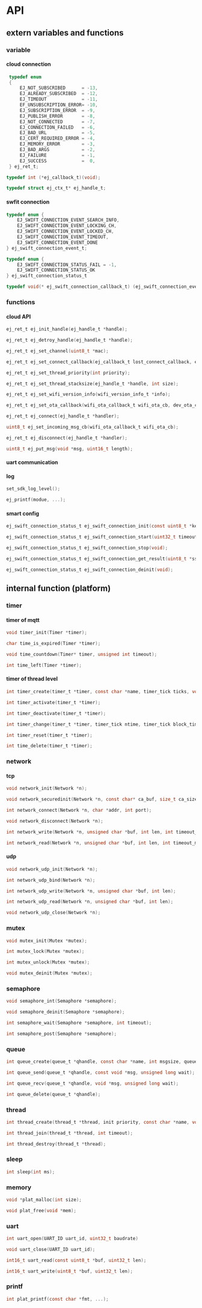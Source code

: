# API

## extern variables and functions

### variable

#### cloud connection

```c
 typedef enum
 {
     EJ_NOT_SUBSCRIBED      = -13,
     EJ_ALREADY_SUBSCRIBED  = -12,
     EJ_TIMEOUT             = -11,
     EF_UNSUBSCRIPTION_ERROR= -10,
     EJ_SUBSCRIPTION_ERROR  = -9,
     EJ_PUBLISH_ERROR       = -8,
     EJ_NOT_CONNECTED       = -7,
     EJ_CONNECTION_FAILED   = -6,
     EJ_BAD_URL             = -5,
     EJ_CERT_REQUIRED_ERROR = -4,
     EJ_MEMORY_ERROR        = -3,
     EJ_BAD_ARGS            = -2,
     EJ_FAILURE             = -1,
     EJ_SUCCESS             =  0,
 } ej_ret_t;

```

```c
typedef int (*ej_callback_t)(void);
```

```c
typedef struct ej_ctx_t* ej_handle_t;
```

#### swfit connection

```c
typedef enum {
    EJ_SWIFT_CONNECTION_EVENT_SEARCH_INFO,
    EJ_SWIFT_CONNECTION_EVENT_LOCKING_CH,
    EJ_SWIFT_CONNECTION_EVENT_LOCKED_CH,
    EJ_SWIFT_CONNECTION_EVENT_TIMEOUT,
    EJ_SWIFT_CONNECTION_EVENT_DONE
} ej_swift_connection_event_t;
```

```c
typedef enum {
    EJ_SWIFT_CONNECTION_STATUS_FAIL = -1,
    EJ_SWIFT_CONNECTION_STATUS_OK
} ej_swift_connection_status_t
```

```c
typedef void(* ej_swift_connection_callback_t) (ej_swift_connection_event_t event, void *data);
```

### functions

#### cloud API

```c
ej_ret_t ej_init_handle(ej_handle_t *handle);
```

```c
ej_ret_t ej_detroy_handle(ej_handle_t *handle);
```

```c
ej_ret_t ej_set_channel(uint8_t *mac);
```

```c
ej_ret_t ej_set_connect_callback(ej_callback_t lost_connect_callback, ej_callback_t restore_connect_callback);
```

```c
ej_ret_t ej_set_thread_priority(int priority);
```

```c
ej_ret_t ej_set_thread_stacksize(ej_handle_t *handle, int size);
```

```c
ej_ret_t ej_set_wifi_version_info(wifi_version_info_t *info);
```

```c
ej_ret_t ej_set_ota_callback(wifi_ota_callback_t wifi_ota_cb, dev_ota_callback_t dev_ota_cb);
```

```c
ej_ret_t ej_connect(ej_handle_t *handler);
```

```c
uint8_t ej_set_incoming_msg_cb(wifi_ota_callback_t wifi_ota_cb);
```

```c
ej_ret_t ej_disconnect(ej_handle_t *handler);
```

```c
uint8_t ej_put_msg(void *msg, uint16_t length);
```




#### uart communication


#### log 

```c
set_sdk_log_level();
```

```c
ej_printf(modue, ...);

```


#### smart config


```c
ej_swift_connection_status_t ej_swift_connection_init(const uint8_t *key, const uint8_t key_length, ej_swift_conn_callback cb);
```

```c
ej_swift_connection_status_t ej_swift_connection_start(uint32_t timeout);
```

```c
ej_swift_connection_status_t ej_swift_connection_stop(void);
```

```c
ej_swift_connection_status_t ej_swift_connection_get_result(uint8_t *ssid, uint8_t *ssid_length, uint8_t *password, uint8_t  *password_length);
```

```c
ej_swift_connection_status_t ej_swift_connection_deinit(void);
```

## internal function (platform)

### timer

#### timer of mqtt

```c
void timer_init(Timer *timer);
```

```c
char time_is_expired(Timer *timer);
```

```c
void time_countdown(Timer* timer, unsigned int timeout);
```

```c
int time_left(Timer *timer);
```

#### timer of thread level

```c
int timer_create(timer_t *timer, const char *name, timer_tick ticks, void (*call_back)(ej_timer_arg_t), void *cb_arg, timer_reload_t reload, timer_activate_t activate);
```

```c
int timer_activate(timer_t *timer);
```

```c
int timer_deactivate(timer_t *timer);
```

```c
int timer_change(timer_t *timer, timer_tick ntime, timer_tick block_time);
```

```c
int timer_reset(timer_t *timer);
```

```c
int time_delete(timer_t *timer);
```

### network

#### tcp

```c
void network_init(Network *n);
```

```c
void network_securedinit(Network *n, const char* ca_buf, size_t ca_size);
```

```c
int network_connect(Network *n, char *addr, int port);
```

```c
void network_disconnect(Network *n);
```

```c
int network_write(Network *n, unsigned char *buf, int len, int timeout_ms);
```

```c
int network_read(Network *n, unsigned char *buf, int len, int timeout_ms);
```

#### udp

```c
void network_udp_init(Network *n);
```

```c
int network_udp_bind(Network *n);
```

```c
int network_udp_write(Network *n, unsigned char *buf, int len);
```

```c
int network_udp_read(Network *n, unsigned char *buf, int len);
```

```c
void network_udp_close(Network *n);
```

### mutex

```c
void mutex_init(Mutex *mutex);
```

```c
int mutex_lock(Mutex *mutex);
```

```c
int mutex_unlock(Mutex *mutex);
```

```c
void mutex_deinit(Mutex *mutex);
```

### semaphore

```c
void semaphore_int(Semaphore *semaphore);
```

```c
void semaphore_deinit(Semaphore *semaphore);
```

```c
int semaphore_wait(Semaphore *semaphore, int timeout);
```

```c
int semaphore_post(Semaphore *semaphore);
```

### queue

```c
int queue_create(queue_t *qhandle, const char *name, int msgsize, queue_pool_t *poolname);
```

```c
int queue_send(queue_t *qhandle, const void *msg, unsigned long wait);
```

```c
int queue_recv(queue_t *qhandle, void *msg, unsigned long wait);
```

```c
int queue_delete(queue_t *qhandle);
```

### thread

```c
int thread_create(thread_t *thread, init priority, const char *name, void (*founc)(void *), int stack_size, void *arg);
```

```c
int thread_join(thread_t *thread, int timeout);
```

```c
int thread_destroy(thread_t *thread);
```

### sleep

```c
int sleep(int ms);
```

### memory

```c
void *plat_malloc(int size);
```

```c
void plat_free(void *mem); 
```

### uart

```c
int uart_open(UART_ID uart_id, uint32_t baudrate)
```

```c
void uart_close(UART_ID uart_id);
```

```c
int16_t uart_read(const uint8_t *buf, uint32_t len);
```

```c
int16_t uart_write(uint8_t *buf, uint32_t len);
```

### printf

```c
int plat_printf(const char *fmt, ...);
```
